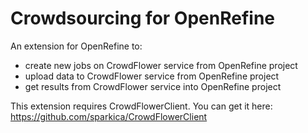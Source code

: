 # Crowdsourcing for OpenRefine

An extension for OpenRefine to:
* create new jobs on CrowdFlower service from OpenRefine project
* upload data to CrowdFlower service from OpenRefine project
* get results from CrowdFlower service into OpenRefine project

This extension requires CrowdFlowerClient. You can get it here: https://github.com/sparkica/CrowdFlowerClient